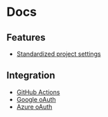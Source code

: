 # Docs

## Features

- [Standardized project settings](./features/settings.md)

## Integration

- [GitHub Actions](./integration/github-actions.md)
- [Google oAuth](./integration/google-oauth.md)
- [Azure oAuth](./integration/azure-oauth.md)